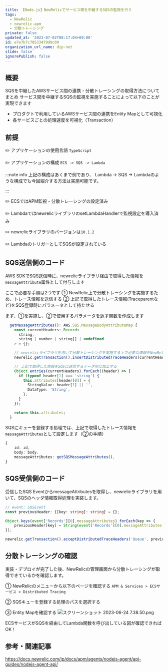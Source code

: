 ```yaml
---
title: 【Node.js】NewRelicでサービス間を中継するSQSの監視を行う
tags:
  - NewRelic
  - newrelic-apm
  - 分散トレーシング
private: false
updated_at: '2023-07-02T08:17:04+09:00'
id: e7e7b7c70533479d9c09
organization_url_name: dip-net
slide: false
ignorePublish: false
---
```

## 概要

SQSを中継したAWSサービス間の連携・分散トレーシングの取得方法についてまとめ
サービス間を中継するSQSの監視を実施することによって以下のことが実現できます

- プロダクトで利用しているAWSサービス間の連携をEntity Mapとして可視化
- 各サービスごとの処理速度を可視化（Transaction）

## 前提

:pencil2: アプリケーションの使用言語
`TypeScript`

:pencil2: アプリケーションの構成
`ECS -> SQS -> Lambda`

:::note info 
上記の構成はあくまで例であり、
Lambda -> SQS -> Lambdaのような構成でも今回紹介する方法は実施可能です。

:::

:pencil2: ECSではAPM監視・分散トレーシングの設定済み

:pencil2: LambdaではnewrelicライブラリのsetLambdaHandlerで監視設定を導入済み

:pencil2: newrelicライブラリのバージョンは`10.1.2`

:pencil2: LambdaのトリガーとしてSQSが設定されている

## SQS送信側のコード

AWS SDKでSQS送信時に、newrelicライブラリ経由で取得した情報を`messageAttribute`属性として付与します

ここで必要な手順は2つです
① NewRelic上で分散トレーシングを実施するため、トレース情報を送信する
② 上記で取得したトレース情報(Traceparentなど)をSQS登録時にパラメータとして持たせる


まず、①を実施し、②で使用するパラメータを返す関数を作成します
```typescript
  getMessageAttributes(): AWS.SQS.MessageBodyAttributeMap {
    const currentHeaders: Record<
      string,
      string | number | string[] | undefined
    > = {};

    // newrelicライブラリを用いて分散トレーシングを実施する上で必要な情報をNewRelicに送信
    newrelic.getTransaction().insertDistributedTraceHeaders(currentHeaders);

    // 上記で取得した情報をSQSに送信するデータ用に加工する
    Object.entries(currentHeaders).forEach((header) => {
      if (typeof header[1] === 'string') {
        this.attributes[header[0]] = {
          StringValue: header[1] || '',
          DataType: 'String',
        };
      }
    });

    return this.attributes;
  }
```

SQSにキューを登録する処理では、上記で取得したトレース情報を`messageAttributes`として設定します（②の手順）
```typescript
{
    id: id,
    body: body,
    messageAttributes: getSQSMessageAttributes(),
}
```
## SQS受信側のコード

受信したSQS EventからmessageAttributesを取得し、newrelicライブラリを用いて、SQSのヘッダ情報取得処理を実装します。

```typescript
// event: SQSEvent
const previousHeader: {[key: string]: string} = {};

Object.keys(event['Records'][0].messageAttributes).forEach(key => {
    previousHeader[key] = String(event['Records'][0].messageAttributes[key].stringValue);
});

newrelic.getTransaction().acceptDistributedTraceHeaders('Queue', previousHeader);

```

## 分散トレーシングの確認

実装・デプロイが完了した後、NewRelicの管理画面から分散トレーシングが取得できているかを確認します。


① NewRelicのメニューから以下のページを確認する
`APM & Services > ECSサービス > Distributed Tracing`

② SQSキューを登録する処理のパスを選択する

③ Entity Mapを確認する
![スクリーンショット 2023-06-24 7.38.50.png](https://qiita-image-store.s3.ap-northeast-1.amazonaws.com/0/689205/8327c628-9eb8-7d53-e0b0-f65a0272ed0c.png)

ECSサービスがSQSを経由してLambda関数を呼び出している図が確認できればOK！




## 参考・関連記事


https://docs.newrelic.com/jp/docs/apm/agents/nodejs-agent/api-guides/nodejs-agent-api/
